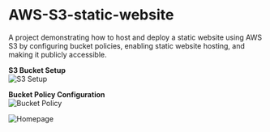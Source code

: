 # AWS-S3-static-website
A project demonstrating how to host and deploy a static website using AWS S3 by configuring bucket policies, enabling static website hosting, and making it publicly accessible. 

**S3 Bucket Setup**  
![S3 Setup](<img width="1920" height="1080" alt="Screenshot (74)" src="https://github.com/user-attachments/assets/a5d11904-91dd-4c84-9177-b1f0cb530cd4" />
)  

**Bucket Policy Configuration**  
![Bucket Policy](<img width="1920" height="1080" alt="Screenshot (76)" src="https://github.com/user-attachments/assets/4e747f2d-c2c6-4f83-8098-d1e157ccea7d" />
)

![Homepage](<img width="1920" height="1080" alt="Screenshot (77)" src="https://github.com/user-attachments/assets/c576c75f-1616-4d2f-ba68-f507d19fba97" />
)  
